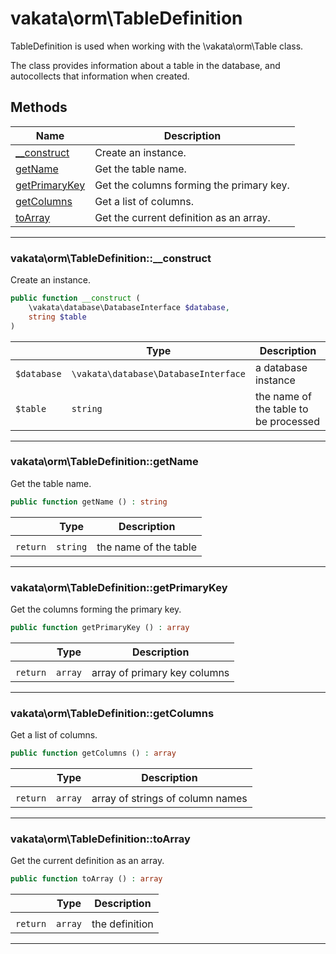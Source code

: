 # vakata\orm\TableDefinition
TableDefinition is used when working with the \vakata\orm\Table class.

The class provides information about a table in the database, and autocollects that information when created.
## Methods

| Name | Description |
|------|-------------|
|[__construct](#vakata\orm\tabledefinition__construct)|Create an instance.|
|[getName](#vakata\orm\tabledefinitiongetname)|Get the table name.|
|[getPrimaryKey](#vakata\orm\tabledefinitiongetprimarykey)|Get the columns forming the primary key.|
|[getColumns](#vakata\orm\tabledefinitiongetcolumns)|Get a list of columns.|
|[toArray](#vakata\orm\tabledefinitiontoarray)|Get the current definition as an array.|

---



### vakata\orm\TableDefinition::__construct
Create an instance.  


```php
public function __construct (  
    \vakata\database\DatabaseInterface $database,  
    string $table  
)   
```

|  | Type | Description |
|-----|-----|-----|
| `$database` | `\vakata\database\DatabaseInterface` | a database instance |
| `$table` | `string` | the name of the table to be processed |

---


### vakata\orm\TableDefinition::getName
Get the table name.  


```php
public function getName () : string    
```

|  | Type | Description |
|-----|-----|-----|
|  |  |  |
| `return` | `string` | the name of the table |

---


### vakata\orm\TableDefinition::getPrimaryKey
Get the columns forming the primary key.  


```php
public function getPrimaryKey () : array    
```

|  | Type | Description |
|-----|-----|-----|
|  |  |  |
| `return` | `array` | array of primary key columns |

---


### vakata\orm\TableDefinition::getColumns
Get a list of columns.  


```php
public function getColumns () : array    
```

|  | Type | Description |
|-----|-----|-----|
|  |  |  |
| `return` | `array` | array of strings of column names |

---


### vakata\orm\TableDefinition::toArray
Get the current definition as an array.  


```php
public function toArray () : array    
```

|  | Type | Description |
|-----|-----|-----|
|  |  |  |
| `return` | `array` | the definition |

---

